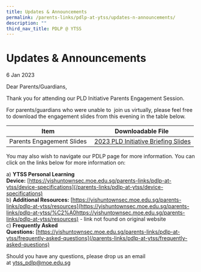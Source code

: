 ```yaml
---
title: Updates & Announcements
permalink: /parents-links/pdlp-at-ytss/updates-n-announcements/
description: ""
third_nav_title: PDLP @ YTSS
---
```

# **Updates & Announcements**

6 Jan 2023  
  
Dear Parents/Guardians,  
  
Thank you for attending our PLD Initiative Parents Engagement Session.  
  
For parents/guardians who were unable to  join us virtually, please feel free to download the engagement slides from this evening in the table below.

| Item  | Downloadable File  |
| --- | --- |
| Parents Engagement Slides  | [2023 PLD Initiative Briefing Slides](/files/2023%20PLD%20Initiative%20Briefing%20Slides.pdf) |


You may also wish to navigate our PDLP page for more information. You can click on the links below for more information on:  
  
a) **YTSS Personal Learning Device:** [https://yishuntownsec.moe.edu.sg/parents-links/pdlp-at-ytss/device-specifications](/parents-links/pdlp-at-ytss/device-specifications)  
b) **Additional Resources:** [https://yishuntownsec.moe.edu.sg/parents-links/pdlp-at-ytss/resources](https://yishuntownsec.moe.edu.sg/parents-links/pdlp-at-ytss/%C2%A0https://yishuntownsec.moe.edu.sg/parents-links/pdlp-at-ytss/resources)  - link not found on original website       
c) **Frequently Asked Questions:** [https://yishuntownsec.moe.edu.sg/parents-links/pdlp-at-ytss/frequently-asked-questions](/parents-links/pdlp-at-ytss/frequently-asked-questions)  
  
Should you have any questions, please drop us an email at [ytss\_pdlp@moe.edu.sg](mailto:ytss_pdlp@moe.edu.sg)
